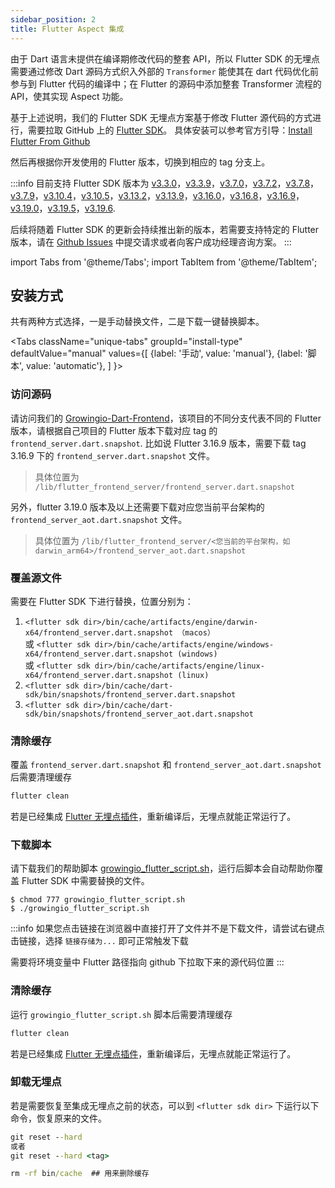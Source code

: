 ```yaml
---
sidebar_position: 2
title: Flutter Aspect 集成
---
```


由于 Dart 语言未提供在编译期修改代码的整套 API，所以 Flutter SDK 的无埋点需要通过修改 Dart 源码方式织入外部的 `Transformer` 能使其在 dart 代码优化前参与到 Flutter 代码的编译中；在 Flutter 的源码中添加整套 Transformer 流程的 API，使其实现 Aspect 功能。

基于上述说明，我们的 Flutter SDK 无埋点方案基于修改 Flutter 源代码的方式进行，需要拉取 GitHub 上的 [Flutter SDK](https://github.com/flutter/flutter)。
具体安装可以参考官方引导：[Install Flutter From Github](https://docs.flutter.dev/get-started/install/macos#downloading-straight-from-github-instead-of-using-an-archive)

然后再根据你开发使用的 Flutter 版本，切换到相应的 tag 分支上。

:::info
目前支持 Flutter SDK 版本为 [v3.3.0](https://github.com/growingio/growingio-dart-frontend/tree/3.3.0)，[v3.3.9](https://github.com/growingio/growingio-dart-frontend/tree/3.3.9)，[v3.7.0](https://github.com/growingio/growingio-dart-frontend/tree/3.7.0)，[v3.7.2](https://github.com/growingio/growingio-dart-frontend/tree/3.7.2)，[v3.7.8](https://github.com/growingio/growingio-dart-frontend/tree/3.7.8)，[v3.7.9](https://github.com/growingio/growingio-dart-frontend/tree/3.7.9)，[v3.10.4](https://github.com/growingio/growingio-dart-frontend/tree/3.10.4)，[v3.10.5](https://github.com/growingio/growingio-dart-frontend/tree/3.10.5)，[v3.13.2](https://github.com/growingio/growingio-dart-frontend/tree/3.13.2)，[v3.13.9](https://github.com/growingio/growingio-dart-frontend/tree/3.13.9)，[v3.16.0](https://github.com/growingio/growingio-dart-frontend/tree/3.16.0)，[v3.16.8](https://github.com/growingio/growingio-dart-frontend/tree/3.16.8)，[v3.16.9](https://github.com/growingio/growingio-dart-frontend/tree/3.16.9)，[v3.19.0](https://github.com/growingio/growingio-dart-frontend/tree/3.19.0)，[v3.19.5](https://github.com/growingio/growingio-dart-frontend/tree/3.19.5)，[v3.19.6](https://github.com/growingio/growingio-dart-frontend/tree/3.19.6).

后续将随着 Flutter SDK 的更新会持续推出新的版本，若需要支持特定的 Flutter 版本，请在 [Github Issues](https://github.com/growingio/growingio-dart-frontend/issues) 中提交请求或者向客户成功经理咨询方案。
:::

import Tabs from '@theme/Tabs';
import TabItem from '@theme/TabItem';

## 安装方式
共有两种方式选择，一是手动替换文件，二是下载一键替换脚本。

<Tabs
  className="unique-tabs"
  groupId="install-type"
  defaultValue="manual"
  values={[
    {label: '手动', value: 'manual'},
    {label: '脚本', value: 'automatic'},
  ]
}>

<TabItem value="manual">

### 访问源码
请访问我们的 [Growingio-Dart-Frontend](https://github.com/growingio/growingio-dart-frontend)，该项目的不同分支代表不同的 Flutter 版本，请根据自己项目的 Flutter 版本下载对应 tag 的 `frontend_server.dart.snapshot`.
比如说 Flutter 3.16.9 版本，需要下载 tag 3.16.9 下的 `frontend_server.dart.snapshot` 文件。

> 具体位置为 `/lib/flutter_frontend_server/frontend_server.dart.snapshot`

另外，flutter 3.19.0 版本及以上还需要下载对应您当前平台架构的 `frontend_server_aot.dart.snapshot` 文件。

> 具体位置为 `/lib/flutter_frontend_server/<您当前的平台架构，如darwin_arm64>/frontend_server_aot.dart.snapshot`

### 覆盖源文件
需要在 Flutter SDK 下进行替换，位置分别为：
1.  `<flutter sdk dir>/bin/cache/artifacts/engine/darwin-x64/frontend_server.dart.snapshot （macos）`  
    或 `<flutter sdk dir>/bin/cache/artifacts/engine/windows-x64/frontend_server.dart.snapshot (windows)`  
    或 `<flutter sdk dir>/bin/cache/artifacts/engine/linux-x64/frontend_server.dart.snapshot (linux)`
2. `<flutter sdk dir>/bin/cache/dart-sdk/bin/snapshots/frontend_server.dart.snapshot`
3. `<flutter sdk dir>/bin/cache/dart-sdk/bin/snapshots/frontend_server_aot.dart.snapshot`

### 清除缓存
覆盖 `frontend_server.dart.snapshot` 和 `frontend_server_aot.dart.snapshot` 后需要清理缓存
```cmd
flutter clean
```
若是已经集成 [Flutter 无埋点插件](/docs/framework/flutter/Flutter%20SDK)，重新编译后，无埋点就能正常运行了。

</TabItem>


<TabItem value="automatic">

### 下载脚本
请下载我们的帮助脚本 [growingio_flutter_script.sh](https://raw.githubusercontent.com/growingio/growingio-dart-frontend/master/growingio_flutter_script.sh)，运行后脚本会自动帮助你覆盖 Flutter SDK 中需要替换的文件。

```shell
$ chmod 777 growingio_flutter_script.sh
$ ./growingio_flutter_script.sh
```

:::info
如果您点击链接在浏览器中直接打开了文件并不是下载文件，请尝试右键点击链接，选择 `链接存储为...` 即可正常触发下载

需要将环境变量中 Flutter 路径指向 github 下拉取下来的源代码位置
:::

### 清除缓存
运行 `growingio_flutter_script.sh` 脚本后需要清理缓存
```cmd
flutter clean
```
若是已经集成 [Flutter 无埋点插件](/docs/framework/flutter/Flutter%20SDK)，重新编译后，无埋点就能正常运行了。

</TabItem>
</Tabs>

### 卸载无埋点
若是需要恢复至集成无埋点之前的状态，可以到 `<flutter sdk dir>` 下运行以下命令，恢复原来的文件。
```cmd
git reset --hard 
或者
git reset --hard <tag>

rm -rf bin/cache  ## 用来删除缓存 
```

